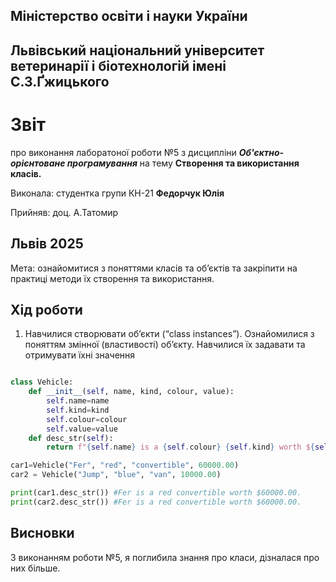 ## Міністерство освіти і науки України

## Львівський національний університет ветеринарії і біотехнологій імені С.З.Ґжицького

# Звіт

про виконання лаборатоної роботи №5 з дисципліни ***Об'єктно-орієнтоване програмування*** на тему **Створення та використання класів.**

Виконала: студентка групи КН-21 **Федорчук Юлія**

Прийняв: доц. А.Татомир

## Львів 2025

Мета: ознайомитися з поняттями класів та об’єктів та закріпити
на практиці методи їх створення та використання.

## Хід роботи

1. Навчилися створювати об’єкти (“class instances”). Ознайомилися з поняттям змінної (властивості) обʼєкту. Навчилися їх
задавати та отримувати їхні значення

```py

class Vehicle:
    def __init__(self, name, kind, colour, value):
        self.name=name
        self.kind=kind
        self.colour=colour
        self.value=value
    def desc_str(self):
        return f"{self.name} is a {self.colour} {self.kind} worth ${self.value:.2f}."

car1=Vehicle("Fer", "red", "convertible", 60000.00)
car2 = Vehicle("Jump", "blue", "van", 10000.00)

print(car1.desc_str()) #Fer is a red convertible worth $60000.00.
print(car2.desc_str()) #Fer is a red convertible worth $60000.00.
```
## Висновки

З виконанням роботи №5, я поглибила знання про класи, дізналася про них більше.
